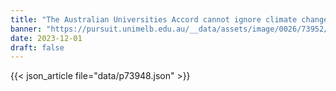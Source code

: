 ```yaml
---
title: "The Australian Universities Accord cannot ignore climate change"
banner: "https://pursuit.unimelb.edu.au/__data/assets/image/0026/73952/The-Australian-Universities-Accord-cannot-ignore-climate-change-_84a7cf6b-f9df-4994-9c5d-88999e5e4642.jpg"
date: 2023-12-01
draft: false
---
```


{{< json_article file="data/p73948.json" >}}